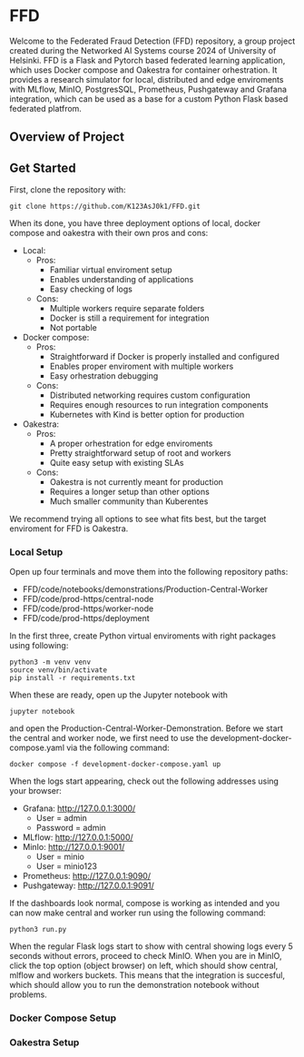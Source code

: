 # FFD

Welcome to the Federated Fraud Detection (FFD) repository, a group project created during the Networked AI Systems course 2024 of University of Helsinki. FFD is a Flask and Pytorch based federated learning application, which uses Docker compose and Oakestra for container orhestration. It provides a research simulator for local, distributed and edge enviroments with MLflow, MinIO, PostgresSQL, Prometheus, Pushgateway and Grafana integration, which can be used as a base for a custom Python Flask based federated platfrom.

## Overview of Project

## Get Started

First, clone the repository with:

```
git clone https://github.com/K123AsJ0k1/FFD.git
```

When its done, you have three deployment options of local, docker compose and oakestra with their own pros and cons:

- Local:
  - Pros:
    - Familiar virtual enviroment setup
    - Enables understanding of applications
    - Easy checking of logs
  - Cons:
    - Multiple workers require separate folders
    - Docker is still a requirement for integration
    - Not portable
- Docker compose:
  - Pros:
    - Straightforward if Docker is properly installed and configured
    - Enables proper enviroment with multiple workers
    - Easy orhestration debugging
  - Cons:
    - Distributed networking requires custom configuration
    - Requires enough resources to run integration components
    - Kubernetes with Kind is better option for production
- Oakestra:
  - Pros:
    - A proper orhestration for edge enviroments
    - Pretty straightforward setup of root and workers
    - Quite easy setup with existing SLAs
  - Cons:
    - Oakestra is not currently meant for production
    - Requires a longer setup than other options
    - Much smaller community than Kuberentes

We recommend trying all options to see what fits best, but the target enviroment for FFD is Oakestra.

### Local Setup

Open up four terminals and move them into the following repository paths:

- FFD/code/notebooks/demonstrations/Production-Central-Worker
- FFD/code/prod-https/central-node
- FFD/code/prod-https/worker-node
- FFD/code/prod-https/deployment

In the first three, create Python virtual enviroments with right packages using following:

```
python3 -m venv venv
source venv/bin/activate
pip install -r requirements.txt
```

When these are ready, open up the Jupyter notebook with

```
jupyter notebook
```

and open the Production-Central-Worker-Demonstration. Before we start the central and worker node, we first need to use the development-docker-compose.yaml via the following command:

```
docker compose -f development-docker-compose.yaml up
```

When the logs start appearing, check out the following addresses using your browser:

- Grafana: http://127.0.0.1:3000/ 
  - User = admin
  - Password = admin
- MLflow: http://127.0.0.1:5000/
- MinIo: http://127.0.0.1:9001/ 
  - User = minio
  - User = minio123   
- Prometheus: http://127.0.0.1:9090/
- Pushgateway: http://127.0.0.1:9091/

If the dashboards look normal, compose is working as intended and you can now make central and worker run using the following command:

```
python3 run.py
```

When the regular Flask logs start to show with central showing logs every 5 seconds without errors, proceed to check MinIO. When you are in MinIO, click the top option (object browser) on left, which should show central, mlflow and workers buckets. This means that the integration is succesful, which should allow you to run the demonstration notebook without problems. 

### Docker Compose Setup

### Oakestra Setup
